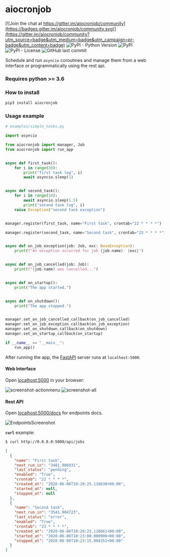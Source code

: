 # aiocronjob

[![Join the chat at https://gitter.im/aiocronjob/community](https://badges.gitter.im/aiocronjob/community.svg)](https://gitter.im/aiocronjob/community?utm_source=badge&utm_medium=badge&utm_campaign=pr-badge&utm_content=badge)
![PyPI - Python Version](https://img.shields.io/pypi/pyversions/aiocronjob?style=flat-square)
![PyPI](https://img.shields.io/pypi/v/aiocronjob?style=flat-square)
![PyPI - License](https://img.shields.io/pypi/l/aiocronjob?style=flat-square)
![GitHub last commit](https://img.shields.io/github/last-commit/devtud/aiocronjob?style=flat-square)

Schedule and run `asyncio` coroutines and manage them from a web interface or programmatically using the rest api.

### Requires python >= 3.6

### How to install

```bash
pip3 install aiocronjob
```

### Usage example

```python
# examples/simple_tasks.py

import asyncio

from aiocronjob import manager, Job
from aiocronjob import run_app


async def first_task():
    for i in range(20):
        print("first task log", i)
        await asyncio.sleep(1)


async def second_task():
    for i in range(10):
        await asyncio.sleep(1.5)
        print("second task log", i)
    raise Exception("second task exception")


manager.register(first_task, name="First task", crontab="22 * * * *")

manager.register(second_task, name="Second task", crontab="23 * * * *")


async def on_job_exception(job: Job, exc: BaseException):
    print(f"An exception occurred for job {job.name}: {exc}")


async def on_job_cancelled(job: Job):
    print(f"{job.name} was cancelled...")


async def on_startup():
    print("The app started.")


async def on_shutdown():
    print("The app stopped.")


manager.set_on_job_cancelled_callback(on_job_cancelled)
manager.set_on_job_exception_callback(on_job_exception)
manager.set_on_shutdown_callback(on_shutdown)
manager.set_on_startup_callback(on_startup)

if __name__ == "__main__":
    run_app()
```

After running the app, the [FastAPI](https://fastapi.tiangolo.com) server runs at `localhost:5000`.

#### Web Interface

Open [localhost:5000](http://localhost:5000) in your browser:

![screenshot-actionmenu](https://raw.githubusercontent.com/devtud/aiocronjob/master/examples/screenshot-actionmenu.webp)
![screenshot-all](https://raw.githubusercontent.com/devtud/aiocronjob/master/examples/screenshot-all.webp)

#### Rest API

Open [localhost:5000/docs](http://localhost:5000/docs) for endpoints docs.

![EndpointsScreenshot](https://raw.githubusercontent.com/devtud/aiocronjob/master/examples/screenshot-endpoints.webp)

**`curl`** example:
 
```bash
$ curl http://0.0.0.0:5000/api/jobs
```
```json
[
  {
    "name": "First task",
    "next_run_in": "3481.906931",
    "last_status": "pending",
    "enabled": "True",
    "crontab": "22 * * * *",
    "created_at": "2020-06-06T10:20:25.118630+00:00",
    "started_at": null,
    "stopped_at": null
  },
  {
    "name": "Second task",
    "next_run_in": "3541.904723",
    "last_status": "error",
    "enabled": "True",
    "crontab": "23 * * * *",
    "created_at": "2020-06-06T10:20:25.118661+00:00",
    "started_at": "2020-06-06T10:23:00.000906+00:00",
    "stopped_at": "2020-06-06T10:23:15.004351+00:00"
  }
]
```
